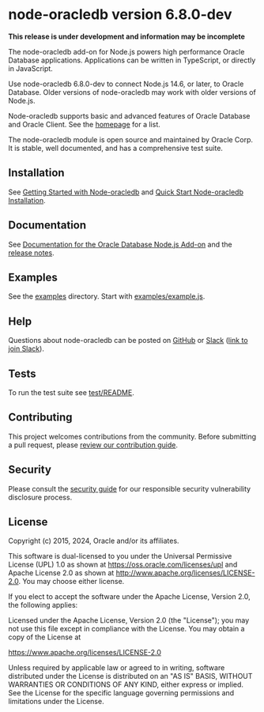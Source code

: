 # node-oracledb version 6.8.0-dev

**This release is under development and information may be incomplete**

The node-oracledb add-on for Node.js powers high performance Oracle Database
applications.  Applications can be written in TypeScript, or directly in
JavaScript.

Use node-oracledb 6.8.0-dev to connect Node.js 14.6, or later, to Oracle
Database.  Older versions of node-oracledb may work with older versions of
Node.js.

Node-oracledb supports basic and advanced features of Oracle Database
and Oracle Client.  See the [homepage][4] for a list.

The node-oracledb module is open source and maintained by Oracle Corp.
It is stable, well documented, and has a comprehensive test suite.

## Installation

See [Getting Started with Node-oracledb][1] and [Quick Start Node-oracledb Installation][2].

## Documentation

See [Documentation for the Oracle Database Node.js Add-on][9] and the [release
notes][10].

## Examples

See the [examples][7] directory.  Start with [examples/example.js][8].

## Help

Questions about node-oracledb can be posted on [GitHub][3] or [Slack][5] ([link
to join Slack][6]).

## <a name="testing"></a> Tests

To run the test suite see [test/README][11].

## Contributing

This project welcomes contributions from the community. Before submitting a
pull request, please [review our contribution guide][12].

## Security

Please consult the [security guide][13] for our responsible security
vulnerability disclosure process.

## License

Copyright (c) 2015, 2024, Oracle and/or its affiliates.

This software is dual-licensed to you under the Universal Permissive License
(UPL) 1.0 as shown at https://oss.oracle.com/licenses/upl and Apache License
2.0 as shown at http://www.apache.org/licenses/LICENSE-2.0. You may choose
either license.

If you elect to accept the software under the Apache License, Version 2.0,
the following applies:

Licensed under the Apache License, Version 2.0 (the "License");
you may not use this file except in compliance with the License.
You may obtain a copy of the License at

   https://www.apache.org/licenses/LICENSE-2.0

Unless required by applicable law or agreed to in writing, software
distributed under the License is distributed on an "AS IS" BASIS,
WITHOUT WARRANTIES OR CONDITIONS OF ANY KIND, either express or implied.
See the License for the specific language governing permissions and
limitations under the License.

[1]: https://node-oracledb.readthedocs.io/en/latest/user_guide/introduction.html#getstarted
[2]: https://node-oracledb.readthedocs.io/en/latest/user_guide/installation.html#quickstart
[3]: https://github.com/oracle/node-oracledb/discussions
[4]: https://oracle.github.io/node-oracledb
[5]: https://node-oracledb.slack.com/
[6]: https://join.slack.com/t/node-oracledb/shared_invite/enQtNDU4Mjc2NzM5OTA2LWMzY2ZlZDY5MDdlMGZiMGRkY2IzYjI5OGU4YTEzZWM5YjQ3ODUzMjcxNWQyNzE4MzM5YjNkYjVmNDk5OWU5NDM
[7]: https://github.com/oracle/node-oracledb/blob/main/examples
[8]: https://github.com/oracle/node-oracledb/blob/main/examples/example.js
[9]: https://node-oracledb.readthedocs.io/en/latest/
[10]: https://node-oracledb.readthedocs.io/en/latest/release_notes.html
[11]: https://github.com/oracle/node-oracledb/blob/main/test/README.md
[12]: https://github.com/oracle/node-oracledb/blob/main/CONTRIBUTING.md
[13]: https://github.com/oracle/node-oracledb/blob/main/SECURITY.md
